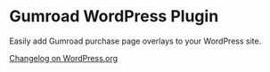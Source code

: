 Gumroad WordPress Plugin
========================

Easily add Gumroad purchase page overlays to your WordPress site.

[Changelog on WordPress.org](http://wordpress.org/plugins/gumroad/changelog/)
